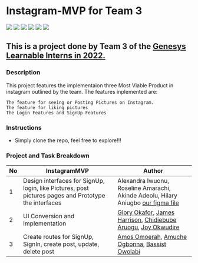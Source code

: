 # Instagram-MVP for Team 3

<p>
<img src="https://img.shields.io/badge/madeby-Team 3 GenesysInternsip-<green>">
<img src="https://img.shields.io/badge/HTML-<blue>">
<img src="https://img.shields.io/badge/Javascript-<red>">
<img src="https://img.shields.io/badge/Shell-<yellow>">
<img src="https://img.shields.io/badge/CSS-<yellow>">
<img src="https://img.shields.io/badge/webApp-InstagramMVP-<blue>">
</p>

## This is a project done by Team 3 of the [Genesys Learnable Interns in 2022.](https://www.genesystechhub.com/learnable)

### Description

This project features the implementaion three Most Viable Product in instagram outlined by the team. The features inplemented are:

```
The feature for seeing or Posting Pictures on Instagram.
The feature for liking pictures
The Login Features and SignUp Features

```
### Instructions

- Simply clone the repo, feel free to explore!!!

### Project and Task Breakdown
| No | InstagramMVP                                                                                                                               | Author                                                  |
| ----- | -------------------------------------------------------------------------------------------------------------------------------------- | ------------------------------------------------------- |
| 1     | Design interfaces for SignUp, login, like Pictures, post pictures pages and Prototype the interfaces                     | Alexandra Iwuonu, Roseline Amarachi, Akinde Adeolu, Hilary Aniugbo [our figma file](https://www.figma.com/file/m2R8rZYoB0khbojQnrkurz/Untitled?node-id=0%3A1)                        | 
| 2    | UI Conversion and Implementation                                             |[Glory Okafor](https://github.com/glowwEE), [James Harrison](https://github.com/KodeSage), [Chidiebube Aruogu](https://github.com/Iheyinwa), [Joy Okwudire](https://github.com/chizycodes)                     |
| 3     | Create routes for SignUp, SignIn, create post, update, delete post                                                     | [Amos Omoerah](https://github.com/Seigfried-A), [Amuche Ogbonna](https://github.com/AmucheOgbonna), [Bassist Owolabi](https://github.com/breellz)                            |
